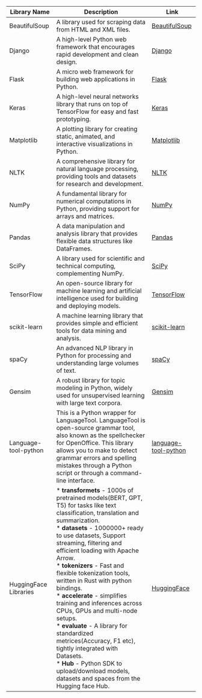 | Library Name | Description | Link |
|--------------|-------------|------|
| BeautifulSoup | A library used for scraping data from HTML and XML files. | [BeautifulSoup](https://www.crummy.com/software/BeautifulSoup/) |
| Django       | A high-level Python web framework that encourages rapid development and clean design. | [Django](https://www.djangoproject.com/) |
| Flask        | A micro web framework for building web applications in Python. | [Flask](https://flask.palletsprojects.com/) |
| Keras        | A high-level neural networks library that runs on top of TensorFlow for easy and fast prototyping. | [Keras](https://keras.io/) |
| Matplotlib   | A plotting library for creating static, animated, and interactive visualizations in Python. | [Matplotlib](https://matplotlib.org/) |
| NLTK         | A comprehensive library for natural language processing, providing tools and datasets for research and development. | [NLTK](https://www.nltk.org/) |
| NumPy        | A fundamental library for numerical computations in Python, providing support for arrays and matrices. | [NumPy](https://numpy.org/) |
| Pandas       | A data manipulation and analysis library that provides flexible data structures like DataFrames. | [Pandas](https://pandas.pydata.org/) |
| SciPy        | A library used for scientific and technical computing, complementing NumPy. | [SciPy](https://scipy.org/) |
| TensorFlow   | An open-source library for machine learning and artificial intelligence used for building and deploying models. | [TensorFlow](https://www.tensorflow.org/) |
| scikit-learn | A machine learning library that provides simple and efficient tools for data mining and analysis. | [scikit-learn](https://scikit-learn.org/) |
| spaCy        | An advanced NLP library in Python for processing and understanding large volumes of text. | [spaCy](https://spacy.io/) |
| Gensim       | A robust library for topic modeling in Python, widely used for unsupervised learning with large text corpora. | [Gensim](https://radimrehurek.com/gensim/) |
| Language-tool-python | This is a Python wrapper for LanguageTool. LanguageTool is open-source grammar tool, also known as the spellchecker for OpenOffice. This library allows you to make to detect grammar errors and spelling mistakes through a Python script or through a command-line interface. | [language-tool-python](https://pypi.org/project/language-tool-python/)|
| HuggingFace Libraries | * **transformets** - 1000s of pretrained models(BERT, GPT, T5) for tasks like text classification, translation and summarization.<br> * **datasets** - 1000000+ ready to use datasets, Support streaming, filtering and efficient loading with Apache Arrow.<br> * **tokenizers** - Fast and flexible tokenization tools, written in Rust with python bindings. <br> * **accelerate** - simplifies training and inferences across CPUs, GPUs and multi-node setups.<br> * **evaluate** - A library for standardized metrices(Accuracy, F1 etc), tightly integrated with Datasets.<br> * **Hub** - Python SDK to upload/download models, datasets and spaces from the Hugging face Hub.| [HuggingFace](https://huggingface.co/)|

